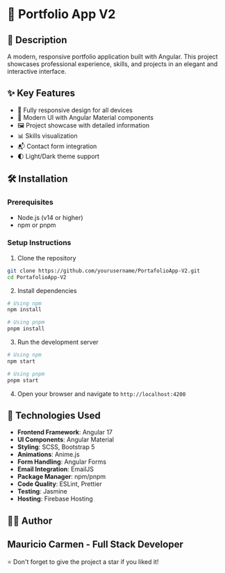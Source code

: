 # 🚀 Portfolio App V2

## 📝 Description
A modern, responsive portfolio application built with Angular. This project showcases professional experience, skills, and projects in an elegant and interactive interface.

## ✨ Key Features
- 📱 Fully responsive design for all devices
- 🎨 Modern UI with Angular Material components
- 🖼️ Project showcase with detailed information
- 📊 Skills visualization
- 📬 Contact form integration
- 🌓 Light/Dark theme support

## 🛠️ Installation

### Prerequisites
- Node.js (v14 or higher)
- npm or pnpm

### Setup Instructions
1. Clone the repository
```bash
git clone https://github.com/yourusername/PortafolioApp-V2.git
cd PortafolioApp-V2
```

2. Install dependencies
```bash
# Using npm
npm install

# Using pnpm
pnpm install
```

3. Run the development server
```bash
# Using npm
npm start

# Using pnpm
pnpm start
```

4. Open your browser and navigate to `http://localhost:4200`

## 🔧 Technologies Used
- **Frontend Framework**: Angular 17
- **UI Components**: Angular Material
- **Styling**: SCSS, Bootstrap 5
- **Animations**: Anime.js
- **Form Handling**: Angular Forms
- **Email Integration**: EmailJS
- **Package Manager**: npm/pnpm
- **Code Quality**: ESLint, Prettier
- **Testing**: Jasmine
- **Hosting**: Firebase Hosting

## 👨‍💻 Author

**Mauricio Carmen - Full Stack Developer** 
---

⭐ Don't forget to give the project a star if you liked it!

